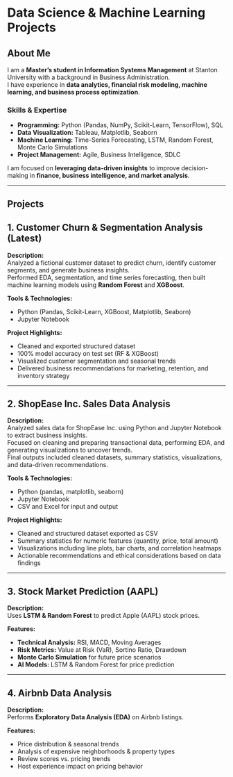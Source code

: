# Data Science & Machine Learning Projects

## About Me  
I am a **Master’s student in Information Systems Management** at Stanton University with a background in Business Administration.  
I have experience in **data analytics, financial risk modeling, machine learning, and business process optimization**.  

### **Skills & Expertise**
- **Programming:** Python (Pandas, NumPy, Scikit-Learn, TensorFlow), SQL  
- **Data Visualization:** Tableau, Matplotlib, Seaborn  
- **Machine Learning:** Time-Series Forecasting, LSTM, Random Forest, Monte Carlo Simulations  
- **Project Management:** Agile, Business Intelligence, SDLC  

I am focused on **leveraging data-driven insights** to improve decision-making in **finance, business intelligence, and market analysis**.

---

## **Projects**

## 1. Customer Churn & Segmentation Analysis (Latest)

**Description:**  
Analyzed a fictional customer dataset to predict churn, identify customer segments, and generate business insights.  
Performed EDA, segmentation, and time series forecasting, then built machine learning models using **Random Forest** and **XGBoost**.

**Tools & Technologies:**
- Python (Pandas, Scikit-Learn, XGBoost, Matplotlib, Seaborn)
- Jupyter Notebook

**Project Highlights:**
- Cleaned and exported structured dataset  
- 100% model accuracy on test set (RF & XGBoost)  
- Visualized customer segmentation and seasonal trends  
- Delivered business recommendations for marketing, retention, and inventory strategy  



---

## 2. ShopEase Inc. Sales Data Analysis

**Description:**  
Analyzed sales data for ShopEase Inc. using Python and Jupyter Notebook to extract business insights.  
Focused on cleaning and preparing transactional data, performing EDA, and generating visualizations to uncover trends.  
Final outputs included cleaned datasets, summary statistics, visualizations, and data-driven recommendations.

**Tools & Technologies:**
- Python (pandas, matplotlib, seaborn)
- Jupyter Notebook
- CSV and Excel for input and output

**Project Highlights:**
- Cleaned and structured dataset exported as CSV  
- Summary statistics for numeric features (quantity, price, total amount)  
- Visualizations including line plots, bar charts, and correlation heatmaps  
- Actionable recommendations and ethical considerations based on data findings  

---

## 3. Stock Market Prediction (AAPL)

**Description:**  
Uses **LSTM & Random Forest** to predict Apple (AAPL) stock prices.

**Features:**
- **Technical Analysis:** RSI, MACD, Moving Averages  
- **Risk Metrics:** Value at Risk (VaR), Sortino Ratio, Drawdown  
- **Monte Carlo Simulation** for future price scenarios  
- **AI Models:** LSTM & Random Forest for price prediction

---

## 4. Airbnb Data Analysis

**Description:**  
Performs **Exploratory Data Analysis (EDA)** on Airbnb listings.

**Features:**
- Price distribution & seasonal trends  
- Analysis of expensive neighborhoods & property types  
- Review scores vs. pricing trends  
- Host experience impact on pricing behavior  
